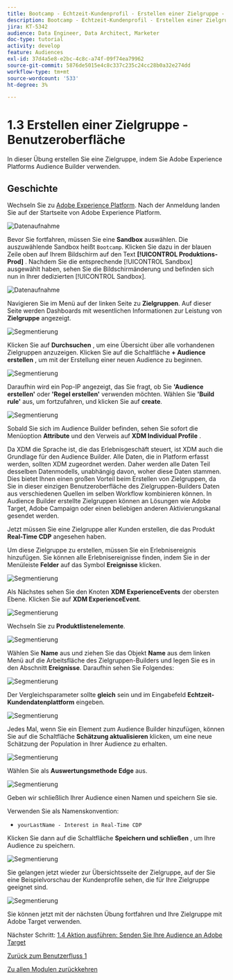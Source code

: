 ```yaml
---
title: Bootcamp - Echtzeit-Kundenprofil - Erstellen einer Zielgruppe - Benutzeroberfläche
description: Bootcamp - Echtzeit-Kundenprofil - Erstellen einer Zielgruppe - Benutzeroberfläche
jira: KT-5342
audience: Data Engineer, Data Architect, Marketer
doc-type: tutorial
activity: develop
feature: Audiences
exl-id: 37d4a5e8-e2bc-4c8c-a74f-09f74ea79962
source-git-commit: 5876de5015e4c8c337c235c24cc28b0a32e274dd
workflow-type: tm+mt
source-wordcount: '533'
ht-degree: 3%

---
```


# 1.3 Erstellen einer Zielgruppe - Benutzeroberfläche

In dieser Übung erstellen Sie eine Zielgruppe, indem Sie Adobe Experience Platforms Audience Builder verwenden.

## Geschichte

Wechseln Sie zu [Adobe Experience Platform](https://experience.adobe.com/platform). Nach der Anmeldung landen Sie auf der Startseite von Adobe Experience Platform.

![Datenaufnahme](./images/home.png)

Bevor Sie fortfahren, müssen Sie eine **Sandbox** auswählen. Die auszuwählende Sandbox heißt ``Bootcamp``. Klicken Sie dazu in der blauen Zeile oben auf Ihrem Bildschirm auf den Text **[!UICONTROL Produktions-Prod]** . Nachdem Sie die entsprechende [!UICONTROL Sandbox] ausgewählt haben, sehen Sie die Bildschirmänderung und befinden sich nun in Ihrer dedizierten [!UICONTROL Sandbox].

![Datenaufnahme](./images/sb1.png)

Navigieren Sie im Menü auf der linken Seite zu **Zielgruppen**. Auf dieser Seite werden Dashboards mit wesentlichen Informationen zur Leistung von **Zielgruppe** angezeigt.

![Segmentierung](./images/menuseg.png)

Klicken Sie auf **Durchsuchen** , um eine Übersicht über alle vorhandenen Zielgruppen anzuzeigen. Klicken Sie auf die Schaltfläche **+ Audience erstellen** , um mit der Erstellung einer neuen Audience zu beginnen.


![Segmentierung](./images/segmentationui.png)

Daraufhin wird ein Pop-IP angezeigt, das Sie fragt, ob Sie **&#39;Audience erstellen&#39;** oder **&#39;Regel erstellen&#39;** verwenden möchten. Wählen Sie **&#39;Build rule&#39;** aus, um fortzufahren, und klicken Sie auf **create**.

![Segmentierung][def]

Sobald Sie sich im Audience Builder befinden, sehen Sie sofort die Menüoption **Attribute** und den Verweis auf **XDM Individual Profile** .


Da XDM die Sprache ist, die das Erlebnisgeschäft steuert, ist XDM auch die Grundlage für den Audience Builder. Alle Daten, die in Platform erfasst werden, sollten XDM zugeordnet werden. Daher werden alle Daten Teil desselben Datenmodells, unabhängig davon, woher diese Daten stammen. Dies bietet Ihnen einen großen Vorteil beim Erstellen von Zielgruppen, da Sie in dieser einzigen Benutzeroberfläche des Zielgruppen-Builders Daten aus verschiedenen Quellen im selben Workflow kombinieren können. In Audience Builder erstellte Zielgruppen können an Lösungen wie Adobe Target, Adobe Campaign oder einen beliebigen anderen Aktivierungskanal gesendet werden.

Jetzt müssen Sie eine Zielgruppe aller Kunden erstellen, die das Produkt **Real-Time CDP** angesehen haben.

Um diese Zielgruppe zu erstellen, müssen Sie ein Erlebnisereignis hinzufügen. Sie können alle Erlebnisereignisse finden, indem Sie in der Menüleiste **Felder** auf das Symbol **Ereignisse** klicken.

![Segmentierung](./images/findee.png)

Als Nächstes sehen Sie den Knoten **XDM ExperienceEvents** der obersten Ebene. Klicken Sie auf **XDM ExperienceEvent**.

![Segmentierung](./images/see.png)

Wechseln Sie zu **Produktlistenelemente**.

![Segmentierung](./images/plitems.png)

Wählen Sie **Name** aus und ziehen Sie das Objekt **Name** aus dem linken Menü auf die Arbeitsfläche des Zielgruppen-Builders und legen Sie es in den Abschnitt **Ereignisse**. Daraufhin sehen Sie Folgendes:

![Segmentierung](./images/eewebpdtlname.png)

Der Vergleichsparameter sollte **gleich** sein und im Eingabefeld **Echtzeit-Kundendatenplattform** eingeben.

![Segmentierung](./images/pv.png)

Jedes Mal, wenn Sie ein Element zum Audience Builder hinzufügen, können Sie auf die Schaltfläche **Schätzung aktualisieren** klicken, um eine neue Schätzung der Population in Ihrer Audience zu erhalten.

![Segmentierung](./images/refreshest.png)

Wählen Sie als **Auswertungsmethode** **Edge** aus.

![Segmentierung](./images/evedge.png)

Geben wir schließlich Ihrer Audience einen Namen und speichern Sie sie.

Verwenden Sie als Namenskonvention:

- `yourLastName - Interest in Real-Time CDP`

Klicken Sie dann auf die Schaltfläche **Speichern und schließen** , um Ihre Audience zu speichern.

![Segmentierung](./images/segmentname.png)

Sie gelangen jetzt wieder zur Übersichtsseite der Zielgruppe, auf der Sie eine Beispielvorschau der Kundenprofile sehen, die für Ihre Zielgruppe geeignet sind.

![Segmentierung](./images/savedsegment.png)

Sie können jetzt mit der nächsten Übung fortfahren und Ihre Zielgruppe mit Adobe Target verwenden.

Nächster Schritt: [1.4 Aktion ausführen: Senden Sie Ihre Audience an Adobe Target](./ex4.md)

[Zurück zum Benutzerfluss 1](./uc1.md)

[Zu allen Modulen zurückkehren](../../overview.md)


[def]: ./images/segmentationpopup.png
